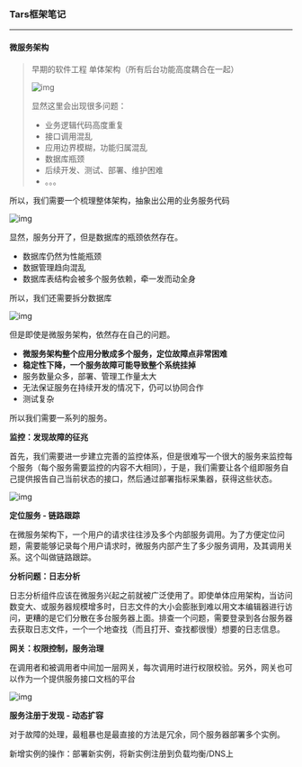 ### Tars框架笔记

---

#### 微服务架构

> 早期的软件工程 单体架构（所有后台功能高度耦合在一起）
>
> ![img](D:\zuhaoya\Internship_Tencent_Spring\tars框架学习\图片\v2-1292f5a391142ac8da195787e28291bf_720w.jpg)
>
> 显然这里会出现很多问题：
>
> * 业务逻辑代码高度重复
> * 接口调用混乱
> * 应用边界模糊，功能归属混乱
> * 数据库瓶颈 
> * 后续开发、测试、部署、维护困难
> * 。。。

所以，我们需要一个梳理整体架构，抽象出公用的业务服务代码

![img](D:\zuhaoya\Internship_Tencent_Spring\tars框架学习\图片\v2-0882bc64f3f20939876d3433e51fad72_720w.jpg)

显然，服务分开了，但是数据库的瓶颈依然存在。

* 数据库仍然为性能瓶颈 
* 数据管理趋向混乱
* 数据库表结构会被多个服务依赖，牵一发而动全身

所以，我们还需要拆分数据库

![img](D:\zuhaoya\Internship_Tencent_Spring\tars框架学习\图片\v2-90388920d31fe35b791c6a92f758db18_720w.jpg)

但是即使是微服务架构，依然存在自己的问题。

* **微服务架构整个应用分散成多个服务，定位故障点非常困难**
* **稳定性下降，一个服务故障可能导致整个系统挂掉**
* 服务数量众多，部署、管理工作量太大
* 无法保证服务在持续开发的情况下，仍可以协同合作
* 测试复杂

所以我们需要一系列的服务。

**监控：发现故障的征兆**

首先，我们需要进一步建立完善的监控体系，但是很难写一个很大的服务来监控每个服务（每个服务需要监控的内容不大相同），于是，我们需要让各个组即服务自己提供报告自己当前状态的接口，然后通过部署指标采集器，获得这些状态。

![img](D:\zuhaoya\Internship_Tencent_Spring\tars框架学习\图片\v2-ab2479317923472e06d5f3e0b8943944_720w.jpg)

**定位服务 - 链路跟踪**

在微服务架构下，一个用户的请求往往涉及多个内部服务调用。为了方便定位问题，需要能够记录每个用户请求时，微服务内部产生了多少服务调用，及其调用关系。这个叫做链路跟踪。

**分析问题：日志分析**

日志分析组件应该在微服务兴起之前就被广泛使用了。即使单体应用架构，当访问数变大、或服务器规模增多时，日志文件的大小会膨胀到难以用文本编辑器进行访问，更糟的是它们分散在多台服务器上面。排查一个问题，需要登录到各台服务器去获取日志文件，一个一个地查找（而且打开、查找都很慢）想要的日志信息。

**网关：权限控制，服务治理**

在调用者和被调用者中间加一层网关，每次调用时进行权限校验。另外，网关也可以作为一个提供服务接口文档的平台

![img](D:\zuhaoya\Internship_Tencent_Spring\tars框架学习\图片\v2-84a6eee84a5dc3f2e97f56b4148bbc66_720w.jpg)

**服务注册于发现 - 动态扩容**

对于故障的处理，最粗暴也是最直接的方法是冗余，同个服务器部署多个实例。

新增实例的操作：部署新实例，将新实例注册到负载均衡/DNS上

